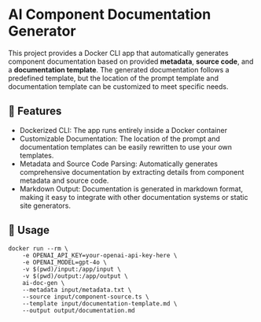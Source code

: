 # AI Component Documentation Generator

This project provides a Docker CLI app that automatically generates component documentation based on provided **metadata**, **source code**, and a **documentation template**. The generated documentation follows a predefined template, but the location of the prompt template and documentation template can be customized to meet specific needs.

## 🚀 Features

- Dockerized CLI: The app runs entirely inside a Docker container
- Customizable Documentation: The location of the prompt and documentation templates can be easily rewritten to use your own templates.
- Metadata and Source Code Parsing: Automatically generates comprehensive documentation by extracting details from component metadata and source code.
- Markdown Output: Documentation is generated in markdown format, making it easy to integrate with other documentation systems or static site generators.

## 🔧 Usage

```shell
docker run --rm \
    -e OPENAI_API_KEY=your-openai-api-key-here \
    -e OPENAI_MODEL=gpt-4o \
    -v $(pwd)/input:/app/input \
    -v $(pwd)/output:/app/output \
    ai-doc-gen \
    --metadata input/metadata.txt \
    --source input/component-source.ts \
    --template input/documentation-template.md \
    --output output/documentation.md

```
